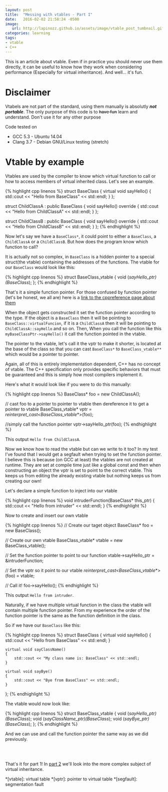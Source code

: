 ```yaml
---
layout: post
title:  "Messing with vtables - Part I"
date:   2016-02-02 21:58:24 -0500
image:
   url: http://lapinozz.github.io/assets/image/vtable_post_tumbnail.gif
categories: learning
tags:
- vtable
- C++
---
```


This is an article about vtable. Even if in practice you should never use them directly, it can be useful to know how they work when considering performance (Especially for virtual inheritance). And well... it's fun.


# Disclaimer
Vtabels are not part of the standard, using them manually is absolutly **_not portable_**. The only purpose of this code is to <del>have fun</del> learn and understand. Don't use it for any other purpose


Code tested on 

- GCC 5.3 - Ubuntu 14.04
- Clang 3.7 - Debian GNU/Linux testing (stretch)


# Vtable by example

Vtables are used by the compiler to know which virtual function to call or how to access members of virtual inherited class. Let's see an example. 

{% highlight cpp linenos %}
struct BaseClass 
{
    virtual void sayHello()
    {
        std::cout << "Hello from BaseClass" << std::endl;
    }
};

struct ChildClassA : public BaseClass
{
    void sayHello() override
    {
        std::cout << "Hello from ChildClassA" << std::endl;
    }
};

struct ChildClassB : public BaseClass
{
    void sayHello() override
    {
        std::cout << "Hello from ChildClassB" << std::endl;
    }
};
{% endhighlight %}

Now let's say we have a `BaseClass*`, it could point to either a `BaseClass`, a `ChildClassA` or a `ChildClassB`. But how does the program know which function to call?

It is actually not so complex, in `BaseClass` is a hidden pointer to a special struct(the vtable) containing the addresses of the functions. The vtable for our `BaseClass` would look like this:


{% highlight cpp linenos %}
struct BaseClass_vtable
{
    void (*sayHello_ptr)(BaseClass*);
};
{% endhighlight %}

That's it a simple function pointer.
For those confused by function pointer (let's be honest, we all are) here is a [link to the cppreference page about them](http://en.cppreference.com/w/cpp/language/pointer#Pointers_to_functions)


When the object gets constructed it set the function pointer according to the type. If the object is a `BaseClass` then it will be pointing to `BaseClass::virtualFuncion`, if it is a `ChildClassA` then it will be pointing to `ChildClassA::sayHello` and so on. Then, When you call the function like this `myBaseClassPtr->sayHello()` it call the function pointed in the vtable.


The pointer to the vtable, let's call it the vptr to make it shorter, is located at the base of the class so that you can cast `BaseClass*` to `BaseClass_vtable**` which would be a pointer to pointer.

Again, all of this is entirely implementation dependent, C++ has no concept of vtable. The C++ specification only provides specific behaviors that must be guaranteed and this is simply how most compilers implement it.

Here's what it would look like if you were to do this manually:

{% highlight cpp linenos %}
BaseClass* foo = new ChildClassA();

// cast foo to a pointer to pointer to vtable then dereference it to get a pointer to vtable
BaseClass_vtable* vptr = *reinterpret_cast<BaseClass_vtable**>(foo);

//simply call the function pointer
vptr->sayHello_ptr(foo);
{% endhighlight %}

This output `Hello from ChildClassA`. 


Now we know how to read the vtable but can we write to it too? In my test I've found that I would get a segfault when trying to set the function pointer. I believe this is because (on GCC at least) the vtables are not created at runtime. They are set at compile time just like a global const and then when constructing an object the vptr is set to point to the correct vtable. This keeps us from editing the already existing vtable but nothing keeps us from creating our own!

Let's declare a simple function to inject into our vtable

{% highlight cpp linenos %}
void intruderFunction(BaseClass* this_ptr)
{
        std::cout << "Hello from intruder" << std::endl;
}
{% endhighlight %}

Now to create and insert our own vtable

{% highlight cpp linenos %}
// Create our taget object
BaseClass* foo = new BaseClass();

// Create our own vtable
BaseClass_vtable* vtable = new BaseClass_vtable();

// Set the function pointer to point to our function
vtable->sayHello_ptr = &intruderFunction;

// Set the vptr so it point to our vtable
*reinterpret_cast<BaseClass_vtable**>(foo) = vtable;

// Call it!
foo->sayHello();
{% endhighlight %}

This output `Hello from intruder`. 


Naturally, if we have multiple virtual function in the class the vtable will contain multiple function pointer. From my experience the order of the function pointer is the same as the function definition in the class.

So if we have our `BaseClass` like this:

{% highlight cpp linenos %}
struct BaseClass 
{
    virtual void sayHello()
    {
        std::cout << "Hello from BaseClass" << std::endl;
    }

    virtual void sayClassName()
    {
        std::cout << "My class name is: BaseClass" << std::endl;
    }

    virtual void sayBye()
    {
        std::cout << "Bye from BaseClass" << std::endl;
    }
};
{% endhighlight %}

The vtable would now look like:

{% highlight cpp linenos %}
struct BaseClass_vtable
{
    void (*sayHello_ptr)(BaseClass*);
    void (*sayClassName_ptr)(BaseClass*);
    void (*sayBye_ptr)(BaseClass*);
};
{% endhighlight %}

And we can use and call the function pointer the same way as we did previously.

<br/>
<br/>

That's it for part 1! In [part 2] we'll look into the more complex subject of virtual inheritance.

*[vtable]: virtual table
*[vptr]: pointer to virtual table
*[segfault]: segmentation fault

[part 2]: {{site.url}}/learning/2016/02/08/Messing-with-vtables-part-two.html

